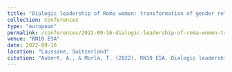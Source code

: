 ```yaml
---
title: "Dialogic leadership of Roma women: transformation of gender relations and creation of role models in educational centres"
collection: Conferences
type: "european"
permalink: /conferences/2022-09-16-dialogic-leadership-of-roma-women-transformation-of-gender-relations-and-creation-of-role-models-in-educational-centres
venue: "RN10 ESA"
date: 2022-09-16
location: "Laussane, Switzerland"
citation: "Aubert, A., & Morlà, T. (2022). RN10 ESA. Dialogic leadership of Roma women: transformation of gender relations and creation of role models in educational centres. (15-16 setembre, Laussane)"
---
```

